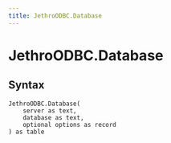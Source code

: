 ```yaml
---
title: JethroODBC.Database
---
```


# JethroODBC.Database



## Syntax

```powerquery
JethroODBC.Database(
    server as text,
    database as text,
    optional options as record
) as table
```



